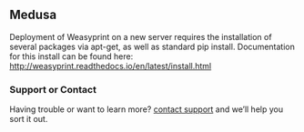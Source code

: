 ## Medusa

Deployment of Weasyprint on a new server requires the installation of several packages via apt-get, as well as standard pip install.
Documentation for this install can be found here: http://weasyprint.readthedocs.io/en/latest/install.html

### Support or Contact

Having trouble or want to learn more? [contact support](mailto:sebbqld@gmail.com) and we’ll help you sort it out.
